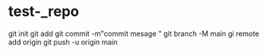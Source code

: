 # test-_repo
git init
git add
git commit -m"commit  mesage "
git branch -M main 
gi remote add origin <github link>
git push -u origin main 
